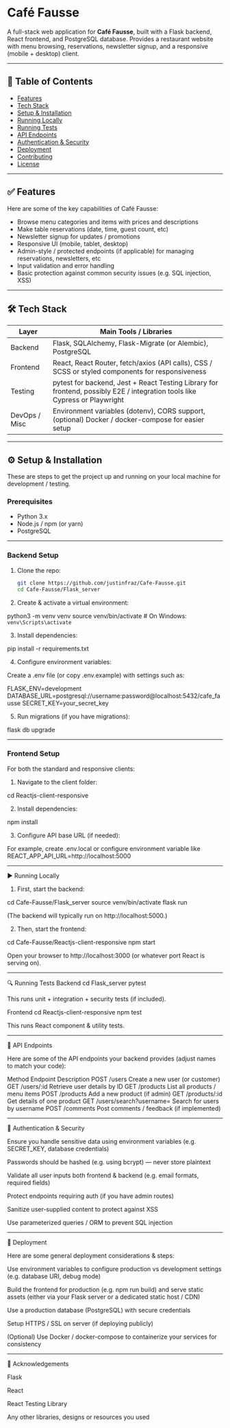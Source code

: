 # Café Fausse

A full-stack web application for **Café Fausse**, built with a Flask backend, React frontend, and PostgreSQL database. Provides a restaurant website with menu browsing, reservations, newsletter signup, and a responsive (mobile + desktop) client.

---

## 🧭 Table of Contents

- [Features](#-features)  
- [Tech Stack](#-tech-stack)  
- [Setup & Installation](#-setup--installation)  
- [Running Locally](#-running-locally)  
- [Running Tests](#-running-tests)  
- [API Endpoints](#-api-endpoints)  
- [Authentication & Security](#-authentication--security)  
- [Deployment](#-deployment)  
- [Contributing](#-contributing)  
- [License](#-license)  

---

## ✅ Features

Here are some of the key capabilities of Café Fausse:

- Browse menu categories and items with prices and descriptions  
- Make table reservations (date, time, guest count, etc)  
- Newsletter signup for updates / promotions  
- Responsive UI (mobile, tablet, desktop)  
- Admin-style / protected endpoints (if applicable) for managing reservations, newsletters, etc  
- Input validation and error handling  
- Basic protection against common security issues (e.g. SQL injection, XSS)  

---

## 🛠 Tech Stack

| Layer | Main Tools / Libraries |
|---|---|
| Backend | Flask, SQLAlchemy, Flask-Migrate (or Alembic), PostgreSQL |
| Frontend | React, React Router, fetch/axios (API calls), CSS / SCSS or styled components for responsiveness |
| Testing | pytest for backend, Jest + React Testing Library for frontend, possibly E2E / integration tools like Cypress or Playwright |
| DevOps / Misc | Environment variables (dotenv), CORS support, (optional) Docker / docker-compose for easier setup |

---

## ⚙️ Setup & Installation

These are steps to get the project up and running on your local machine for development / testing.

### Prerequisites

- Python 3.x  
- Node.js / npm (or yarn)  
- PostgreSQL

---

### Backend Setup

1. Clone the repo:

   ```bash
   git clone https://github.com/justinfraz/Cafe-Fausse.git
   cd Cafe-Fausse/Flask_server

2. Create & activate a virtual environment:

python3 -m venv venv
source venv/bin/activate   # On Windows: `venv\Scripts\activate`

3. Install dependencies:

pip install -r requirements.txt

4. Configure environment variables:

Create a .env file (or copy .env.example) with settings such as:

FLASK_ENV=development
DATABASE_URL=postgresql://username:password@localhost:5432/cafe_fausse
SECRET_KEY=your_secret_key

5. Run migrations (if you have migrations):

flask db upgrade

---

### Frontend Setup

For both the standard and responsive clients:

1. Navigate to the client folder:

cd Reactjs-client-responsive

2. Install dependencies:

npm install

3. Configure API base URL (if needed):

For example, create .env.local or configure environment variable like REACT_APP_API_URL=http://localhost:5000

---

▶️ Running Locally

1. First, start the backend:

cd Cafe-Fausse/Flask_server
source venv/bin/activate
flask run

(The backend will typically run on http://localhost:5000.)

2. Then, start the frontend:

cd Cafe-Fausse/Reactjs-client-responsive
npm start

Open your browser to http://localhost:3000 (or whatever port React is serving on).

---

🔍 Running Tests
Backend
cd Flask_server
pytest


This runs unit + integration + security tests (if included).

Frontend
cd Reactjs-client-responsive
npm test


This runs React component & utility tests.

---

📡 API Endpoints

Here are some of the API endpoints your backend provides (adjust names to match your code):

Method	Endpoint	Description
POST	/users	Create a new user (or customer)
GET	/users/:id	Retrieve user details by ID
GET	/products	List all products / menu items
POST	/products	Add a new product (if admin)
GET	/products/:id	Get details of one product
GET	/users/search?username=<name>	Search for users by username
POST	/comments	Post comments / feedback (if implemented)

---

🔐 Authentication & Security

Ensure you handle sensitive data using environment variables (e.g. SECRET_KEY, database credentials)

Passwords should be hashed (e.g. using bcrypt) — never store plaintext

Validate all user inputs both frontend & backend (e.g. email formats, required fields)

Protect endpoints requiring auth (if you have admin routes)

Sanitize user-supplied content to protect against XSS

Use parameterized queries / ORM to prevent SQL injection

---

🚀 Deployment

Here are some general deployment considerations & steps:

Use environment variables to configure production vs development settings (e.g. database URI, debug mode)

Build the frontend for production (e.g. npm run build) and serve static assets (either via your Flask server or a dedicated static host / CDN)

Use a production database (PostgreSQL) with secure credentials

Setup HTTPS / SSL on server (if deploying publicly)

(Optional) Use Docker / docker-compose to containerize your services for consistency

---

🧷 Acknowledgements

Flask

React

React Testing Library

Any other libraries, designs or resources you used
